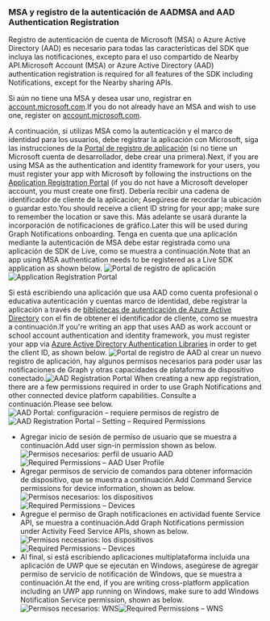 ### <a name="msa-and-aad-authentication-registration"></a><span data-ttu-id="0437f-101">MSA y registro de la autenticación de AAD</span><span class="sxs-lookup"><span data-stu-id="0437f-101">MSA and AAD Authentication Registration</span></span>

<span data-ttu-id="0437f-102">Registro de autenticación de cuenta de Microsoft (MSA) o Azure Active Directory (AAD) es necesario para todas las características del SDK que incluya las notificaciones, excepto para el uso compartido de Nearby API.</span><span class="sxs-lookup"><span data-stu-id="0437f-102">Microsoft Account (MSA) or Azure Active Directory (AAD) authentication registration is required for all features of the SDK including Notifications, except for the Nearby sharing APIs.</span></span> 

<span data-ttu-id="0437f-103">Si aún no tiene una MSA y desea usar uno, registrar en [account.microsoft.com](https://account.microsoft.com/account).</span><span class="sxs-lookup"><span data-stu-id="0437f-103">If you do not already have an MSA and wish to use one, register on [account.microsoft.com](https://account.microsoft.com/account).</span></span>

<span data-ttu-id="0437f-104">A continuación, si utilizas MSA como la autenticación y el marco de identidad para los usuarios, debe registrar la aplicación con Microsoft, siga las instrucciones de la [Portal de registro de aplicación](https://apps.dev.microsoft.com/) (si no tiene un Microsoft cuenta de desarrollador, debe crear una primera).</span><span class="sxs-lookup"><span data-stu-id="0437f-104">Next, if you are using MSA as the authentication and identity framework for your users, you must register your app with Microsoft by following the instructions on the [Application Registration Portal](https://apps.dev.microsoft.com/) (if you do not have a Microsoft developer account, you must create one first).</span></span> <span data-ttu-id="0437f-105">Debería recibir una cadena de identificador de cliente de la aplicación; Asegúrese de recordar la ubicación o guardar esto.</span><span class="sxs-lookup"><span data-stu-id="0437f-105">You should receive a client ID string for your app; make sure to remember the location or save this.</span></span> <span data-ttu-id="0437f-106">Más adelante se usará durante la incorporación de notificaciones de gráfico.</span><span class="sxs-lookup"><span data-stu-id="0437f-106">Later this will be used during Graph Notifications onboarding.</span></span> <span data-ttu-id="0437f-107">Tenga en cuenta que una aplicación mediante la autenticación de MSA debe estar registrada como una aplicación de SDK de Live, como se muestra a continuación.</span><span class="sxs-lookup"><span data-stu-id="0437f-107">Note that an app using MSA authentication needs to be registered as a Live SDK application as shown below.</span></span>
<span data-ttu-id="0437f-108">![Portal de registro de aplicación](../../notifications/media/msa_app_registration/app_registration_portal.png)</span><span class="sxs-lookup"><span data-stu-id="0437f-108">![Application Registration Portal](../../notifications/media/msa_app_registration/app_registration_portal.png)</span></span>

<span data-ttu-id="0437f-109">Si está escribiendo una aplicación que usa AAD como cuenta profesional o educativa autenticación y cuentas marco de identidad, debe registrar la aplicación a través de [bibliotecas de autenticación de Azure Active Directory](https://docs.microsoft.com/azure/active-directory/develop/active-directory-authentication-libraries) con el fin de obtener el identificador de cliente, como se muestra a continuación.</span><span class="sxs-lookup"><span data-stu-id="0437f-109">If you're writing an app that uses AAD as work account or school account authentication and identity framework, you must register your app via [Azure Active Directory Authentication Libraries](https://docs.microsoft.com/azure/active-directory/develop/active-directory-authentication-libraries) in order to get the client ID, as shown below.</span></span> 
 <span data-ttu-id="0437f-110">![Portal de registro de AAD](../../notifications/media/aad_registration_portal/aad_registration_portal.png) al crear un nuevo registro de aplicación, hay algunos permisos necesarios para poder usar las notificaciones de Graph y otras capacidades de plataforma de dispositivo conectado.</span><span class="sxs-lookup"><span data-stu-id="0437f-110">![AAD Registration Portal](../../notifications/media/aad_registration_portal/aad_registration_portal.png) When creating a new app registration, there are a few permissions required in order to use Graph Notifications and other connected device platform capabilities.</span></span> <span data-ttu-id="0437f-111">Consulte a continuación.</span><span class="sxs-lookup"><span data-stu-id="0437f-111">Please see below.</span></span> 
<span data-ttu-id="0437f-112">![AAD Portal: configuración – requiere permisos de registro de](../../notifications/media/aad_registration_portal/aad_registration_portal_permissions.png)</span><span class="sxs-lookup"><span data-stu-id="0437f-112">![AAD Registration Portal – Setting – Required Permissions](../../notifications/media/aad_registration_portal/aad_registration_portal_permissions.png)</span></span>
* <span data-ttu-id="0437f-113">Agregar inicio de sesión de permiso de usuario que se muestra a continuación.</span><span class="sxs-lookup"><span data-stu-id="0437f-113">Add user sign-in permission shown as below.</span></span>
<span data-ttu-id="0437f-114">![Permisos necesarios: perfil de usuario AAD](../../notifications/media/aad_registration_portal/permissions_1_user.png)</span><span class="sxs-lookup"><span data-stu-id="0437f-114">![Required Permissions – AAD User Profile](../../notifications/media/aad_registration_portal/permissions_1_user.png)</span></span>
* <span data-ttu-id="0437f-115">Agregar permisos de servicio de comandos para obtener información de dispositivo, que se muestra a continuación.</span><span class="sxs-lookup"><span data-stu-id="0437f-115">Add Command Service permissions for device information, shown as below.</span></span>
<span data-ttu-id="0437f-116">![Permisos necesarios: los dispositivos](../../notifications/media/aad_registration_portal/permissions_2_devices.png)</span><span class="sxs-lookup"><span data-stu-id="0437f-116">![Required Permissions – Devices](../../notifications/media/aad_registration_portal/permissions_2_devices.png)</span></span>
* <span data-ttu-id="0437f-117">Agregue el permiso de Graph notificaciones en actividad fuente Service API, se muestra a continuación.</span><span class="sxs-lookup"><span data-stu-id="0437f-117">Add Graph Notifications permission under Activity Feed Service APIs, shown as below.</span></span>
<span data-ttu-id="0437f-118">![Permisos necesarios: los dispositivos](../../notifications/media/aad_registration_portal/permissions_3_graph_notifications.png)</span><span class="sxs-lookup"><span data-stu-id="0437f-118">![Required Permissions – Devices](../../notifications/media/aad_registration_portal/permissions_3_graph_notifications.png)</span></span>
* <span data-ttu-id="0437f-119">Al final, si está escribiendo aplicaciones multiplataforma incluida una aplicación de UWP que se ejecutan en Windows, asegúrese de agregar permiso de servicio de notificación de Windows, que se muestra a continuación.</span><span class="sxs-lookup"><span data-stu-id="0437f-119">At the end, if you are writing cross-platform application including an UWP app running on Windows, make sure to add Windows Notification Service permission, shown as below.</span></span> 
<span data-ttu-id="0437f-120">![Permisos necesarios: WNS](../../notifications/media/aad_registration_portal/permissions_4_wns_push.png)</span><span class="sxs-lookup"><span data-stu-id="0437f-120">![Required Permissions – WNS](../../notifications/media/aad_registration_portal/permissions_4_wns_push.png)</span></span>
